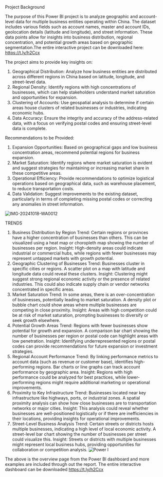 
Project Background

The purpose of this Power BI project is to analyze geographic and account-level data for multiple business entities operating within China. The dataset includes various fields such as account names, master and account IDs, geolocation details (latitude and longitude), and street information. These data points allow for insights into business distribution, regional concentration, and potential growth areas based on geographic segmentation.The entire interactive project can be downloaded here: https://t.ly/h2Ccx

The project aims to provide key insights on:
1. Geographical Distribution: Analyze how business entities are distributed across different regions in China based on latitude, longitude, and street-level data.
2. Regional Density: Identify regions with high concentrations of businesses, which can help stakeholders understand market saturation and opportunities for expansion.
3. Clustering of Accounts: Use geospatial analysis to determine if certain areas house clusters of related businesses or industries, indicating economic hubs.
4. Data Accuracy: Ensure the integrity and accuracy of the address-related data, with a focus on verifying postal codes and ensuring street-level data is complete.

Recommendations to be Provided:
1. Expansion Opportunities: Based on geographical gaps and low business concentration areas, recommend potential regions for business expansion.
2. Market Saturation: Identify regions where market saturation is evident and suggest strategies for maintaining or increasing market share in these competitive areas.
3. Operational Efficiency: Provide recommendations to optimize logistical operations based on geographical data, such as warehouse placement, to reduce transportation costs.
4. Data Validation: Suggest improvements to the existing dataset, particularly in terms of completing missing postal codes or correcting any anomalies in street information.
 
![IMG-20241018-WA0012](https://github.com/user-attachments/assets/031b95de-f30d-42f8-956f-8ecf996b8ccd)


TRENDS
1. Business Distribution by Region
Trend: Certain regions or provinces have a higher concentration of businesses than others. This can be visualized using a heat map or choropleth map showing the number of businesses per region.
Insight: High-density areas could indicate industrial or commercial hubs, while regions with fewer businesses may represent untapped markets with growth potential.
2. Geographic Clustering of Businesses
Trend: Businesses cluster in specific cities or regions. A scatter plot on a map with latitude and longitude data could reveal these clusters.
Insight: Clustering might suggest strong regional economic activity or the presence of related industries. This could also indicate supply chain or vendor networks concentrated in specific areas.
3. Market Saturation
Trend: In some areas, there is an over-concentration of businesses, potentially leading to market saturation. A density plot or bubble chart could show areas where multiple businesses are competing in close proximity.
Insight: Areas with high competition could be at risk of market saturation, prompting businesses to diversify or seek growth elsewhere.
4. Potential Growth Areas
Trend: Regions with fewer businesses  show potential for growth and expansion. A comparison bar chart showing the number of businesses per region or postal code can highlight areas with low penetration.
Insight: Identifying underrepresented regions or postal codes can provide recommendations for future expansion or investment strategies.
5. Regional Account Performance
Trend: By linking performance metrics to account data (such as revenue or customer base), identifies high-performing regions. Bar charts or line graphs can track account performance by geographic area.
Insight: Regions with high performance could be analyzed for best practices, while lower-performing regions might require additional marketing or operational improvements.
6. Proximity to Key Infrastructure
Trend: Businesses  located near key infrastructure like highways, ports, or industrial zones. A spatial proximity analysis can show how close businesses are to transportation networks or major cities.
Insight: This analysis could reveal whether businesses are well-positioned logistically or if there are inefficiencies in their locations, providing insights for operational improvements.
7. Street-Level Business Analysis
Trend: Certain streets or districts hosts multiple businesses, indicating a high level of local economic activity. A street-level bar chart showing the number of businesses per street could visualize this.
Insight: Streets or districts with multiple businesses might represent local business hubs, providing opportunities for collaboration or competition analysis.
![Power I](https://github.com/user-attachments/assets/0349eae8-212d-4d62-8718-d179831ac247)

The above is the overview page from the Power BI dashboard and more examples are included through out the report. The entire interactive dashboard can be downloaded https://t.ly/h2Ccx
